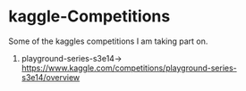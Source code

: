 # kaggle-Competitions
Some of the kaggles competitions I am taking part on.

1. playground-series-s3e14-> 
https://www.kaggle.com/competitions/playground-series-s3e14/overview 
